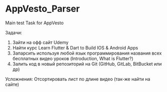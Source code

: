 # AppVesto_Parser
Main test Task for AppVesto

Задачи:
1) Зайти на офф сайт Udemy
2) Найти курс Learn Flutter & Dart to Build IOS & Android Apps
3) Запарсить используя любой язык программирования названия всех бесплатных видео уроков (Introduction, What is Flutter?)
4) Залить код в новый репозиторий на Git (GitHub, GitLab, BitBucket или др)

Усложнения:
Отсортировать лист по длине видео (так-же найти на сайте)
